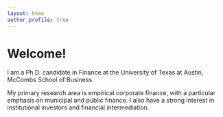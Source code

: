 ```yaml
---
layout: home
author_profile: true
---
```


# Welcome!

I am a Ph.D. candidate in Finance at the University of Texas at Austin, McCombs School of Business. 

My primary research area is empirical corporate finance, with a particular emphasis on municipal and public finance. I also have a strong interest in institutional investors and financial intermediation.
